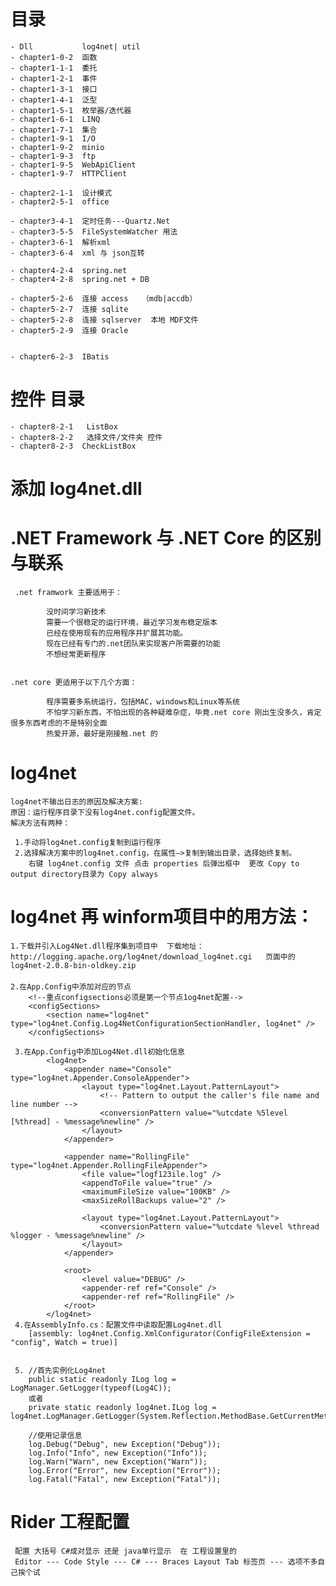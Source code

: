 
#   目录
    - Dll           log4net| util
    - chapter1-0-2  函数
    - chapter1-1-1  委托
    - chapter1-2-1  事件
    - chapter1-3-1  接口
    - chapter1-4-1  泛型
    - chapter1-5-1  枚举器/迭代器
    - chapter1-6-1  LINQ
    - chapter1-7-1  集合
    - chapter1-9-1  I/O
    - chapter1-9-2  minio
    - chapter1-9-3  ftp
    - chapter1-9-5  WebApiClient 
    - chapter1-9-7  HTTPClient 

    - chapter2-1-1  设计模式
    - chapter2-5-1  office

    - chapter3-4-1  定时任务---Quartz.Net
    - chapter3-5-5  FileSystemWatcher 用法
    - chapter3-6-1  解析xml 
    - chapter3-6-4  xml 与 json互转 
    
    - chapter4-2-4  spring.net
    - chapter4-2-8  spring.net + DB

    - chapter5-2-6  连接 access   （mdb|accdb）
    - chapter5-2-7  连接 sqlite  
    - chapter5-2-8  连接 sqlserver  本地 MDF文件
    - chapter5-2-9  连接 Oracle
    
    
    - chapter6-2-3  IBatis   
# 控件 目录

    - chapter8-2-1   ListBox
    - chapter8-2-2   选择文件/文件夹 控件
    - chapter8-2-3  CheckListBox

#  添加 log4net.dll

   
# .NET Framework 与 .NET Core 的区别与联系

     .net framwork 主要适用于：
    
            没时间学习新技术
            需要一个很稳定的运行环境，最近学习发布稳定版本
            已经在使用现有的应用程序并扩展其功能。
            现在已经有专门的.net团队来实现客户所需要的功能
            不想经常更新程序
            
            
    .net core 更适用于以下几个方面：
    
            程序需要多系统运行，包括MAC，windows和Linux等系统
            不怕学习新东西，不怕出现的各种疑难杂症，毕竟.net core 刚出生没多久，肯定很多东西考虑的不是特别全面
            热爱开源，最好是刚接触.net 的
            
            



# log4net
    log4net不输出日志的原因及解决方案:
    原因：运行程序目录下没有log4net.config配置文件。
    解决方法有两种：
     
     1.手动将log4net.config复制到运行程序
     2.选择解决方案中的log4net.config，在属性–>复制到输出目录，选择始终复制。
        右键 log4net.config 文件 点击 properties 后弹出框中  更改 Copy to output directory目录为 Copy always 
        
        
# log4net 再 winform项目中的用方法：
    1.下载并引入Log4Net.dll程序集到项目中  下载地址：http://logging.apache.org/log4net/download_log4net.cgi   页面中的 log4net-2.0.8-bin-oldkey.zip
    　　
    2.在App.Config中添加对应的节点
        <!--重点configsections必须是第一个节点1og4net配置-->
        <configSections>
            <section name="log4net" type="log4net.Config.Log4NetConfigurationSectionHandler, log4net" />
        </configSections>
        
     3.在App.Config中添加Log4Net.dll初始化信息
            <log4net>
                <appender name="Console" type="log4net.Appender.ConsoleAppender">
                    <layout type="log4net.Layout.PatternLayout">
                        <!-- Pattern to output the caller's file name and line number -->
                        <conversionPattern value="%utcdate %5level [%thread] - %message%newline" />
                    </layout>
                </appender>
                
                <appender name="RollingFile" type="log4net.Appender.RollingFileAppender">
                    <file value="logf123ile.log" />
                    <appendToFile value="true" />
                    <maximumFileSize value="100KB" />
                    <maxSizeRollBackups value="2" />
             
                    <layout type="log4net.Layout.PatternLayout">
                        <conversionPattern value="%utcdate %level %thread %logger - %message%newline" />
                    </layout>
                </appender>
                
                <root>
                    <level value="DEBUG" />
                    <appender-ref ref="Console" />
                    <appender-ref ref="RollingFile" />
                </root>
            </log4net>
     4.在AssemblyInfo.cs：配置文件中读取配置Log4net.dll
        [assembly: log4net.Config.XmlConfigurator(ConfigFileExtension = "config", Watch = true)]   
        
        
     5. //首先实例化Log4net
        public static readonly ILog log = LogManager.GetLogger(typeof(Log4C)); 
        或者
        private static readonly log4net.ILog log = log4net.LogManager.GetLogger(System.Reflection.MethodBase.GetCurrentMethod().DeclaringType);
        
        //使用记录信息
        log.Debug("Debug", new Exception("Debug"));
        log.Info("Info", new Exception("Info"));
        log.Warn("Warn", new Exception("Warn"));
        log.Error("Error", new Exception("Error"));
        log.Fatal("Fatal", new Exception("Fatal"));   
        
# Rider 工程配置
     配置 大括号 C#成对显示 还是 java单行显示  在 工程设置里的 
     Editor --- Code Style --- C# --- Braces Layout Tab 标签页 --- 选项不多自己挨个试